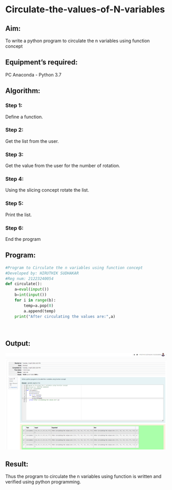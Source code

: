 # Circulate-the-values-of-N-variables
## Aim:
To write a python program to circulate the n variables using function concept
## Equipment’s required:
PC
Anaconda - Python 3.7
## Algorithm: 
### Step 1:
Define a function.

### Step 2:
Get the list from the user.

### Step 3:
Get the value from the user for the number of rotation.

### Step 4:
Using the slicing concept rotate the list.

### Step 5:
Print the list.

### Step 6:
End the program

## Program:
```python
#Program to Circulate the n variables using function concept
#Developed by: HIRUTHIK SUDHAKAR
#Reg num: 21223240054
def circulate():
    a=eval(input())
    b=int(input())
    for i in range(b):
        temp=a.pop(0)
        a.append(temp)
    print("After circulating the values are:",a)
        
        
```
## Output:
![alt text](image-1.png)

## Result:
Thus the program to circulate the n variables using function is written and verified using python programming.